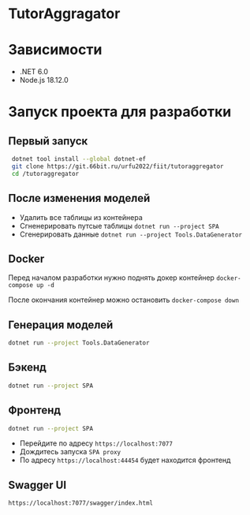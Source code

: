 # TutorAggragator

# Зависимости

- .NET 6.0
- Node.js 18.12.0


# Запуск проекта для разработки

## Первый запуск

```sh
 dotnet tool install --global dotnet-ef
 git clone https://git.66bit.ru/urfu2022/fiit/tutoraggregator
 cd /tutoraggregator
```

## После изменения моделей

- Удалить все таблицы из контейнера
- Cгненерировать путсые таблицы `dotnet run --project SPA`
- Cгенерировать данные `dotnet run --project Tools.DataGenerator`

## Docker
Перед началом разработки нужно поднять докер контейнер
`docker-compose up -d`

После окончания контейнер можно остановить
`docker-compose down`


## Генерация моделей

```sh
dotnet run --project Tools.DataGenerator
```

## Бэкенд
   ```sh
   dotnet run --project SPA
   ```

## Фронтенд
   ```sh
   dotnet run --project SPA
   ```

- Перейдите по адресу `https://localhost:7077`
- Дождитесь запуска `SPA proxy`
- По адресу `https://localhost:44454` будет находится фронтенд

## Swagger UI 

`https://localhost:7077/swagger/index.html`
   